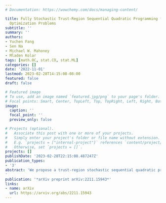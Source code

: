 ```yaml
---
# Documentation: https://wowchemy.com/docs/managing-content/

title: Fully Stochastic Trust-Region Sequential Quadratic Programming for Equality-Constrained
  Optimization Problems
subtitle: ''
summary: ''
authors:
- Yuchen Fang
- Sen Na
- Michael W. Mahoney
- Mladen Kolar
tags: [math.OC, stat.CO, stat.ML]
categories: []
date: '2022-11-01'
lastmod: 2023-02-28T14:15:08-08:00
featured: false
draft: false

# Featured image
# To use, add an image named `featured.jpg/png` to your page's folder.
# Focal points: Smart, Center, TopLeft, Top, TopRight, Left, Right, BottomLeft, Bottom, BottomRight.
image:
  caption: ''
  focal_point: ''
  preview_only: false

# Projects (optional).
#   Associate this post with one or more of your projects.
#   Simply enter your project's folder or file name without extension.
#   E.g. `projects = ["internal-project"]` references `content/project/deep-learning/index.md`.
#   Otherwise, set `projects = []`.
projects: []
publishDate: '2023-02-28T22:15:08.487247Z'
publication_types:
- '3'
abstract: 'We propose a trust-region stochastic sequential quadratic programming algorithm (TR-StoSQP) to solve nonlinear optimization problems with stochastic objectives and deterministic equality constraints. We consider a fully stochastic setting, where in each iteration a single sample is generated to estimate the objective gradient. The algorithm adaptively selects the trust-region radius and, compared to the existing line-search StoSQP schemes, allows us to employ indefinite Hessian matrices (i.e., Hessians without modification) in SQP subproblems. As a trust-region method for constrained optimization, our algorithm needs to address an infeasibility issue -- the linearized equality constraints and trust-region constraints might lead to infeasible SQP subproblems. In this regard, we propose an **adaptive relaxation technique** to compute the trial step that consists of a normal step and a tangential step. To control the lengths of the two steps, we adaptively decompose the trust-region radius into two segments based on the proportions of the feasibility and optimality residuals to the full KKT residual. The normal step has a closed form, while the tangential step is solved from a trust-region subproblem, to which a solution ensuring the Cauchy reduction is sufficient for our study. We establish the global almost sure convergence guarantee for TR-StoSQP, and illustrate its empirical performance on both a subset of problems in the CUTEst test set and constrained logistic regression problems using data from the LIBSVM collection.
'
publication: '*arXiv preprint arXiv:2211.15943*'
links:
- name: arXiv
  url: https://arxiv.org/abs/2211.15943
---
```

